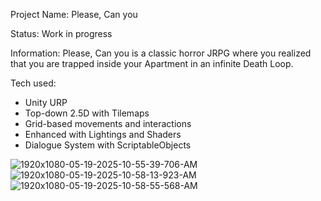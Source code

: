 Project Name: Please, Can you

Status: Work in progress

Information:
Please, Can you is a classic horror JRPG where you realized that you are trapped inside your Apartment in an infinite Death Loop.

Tech used:
* Unity URP
* Top-down 2.5D with Tilemaps
* Grid-based movements and interactions
* Enhanced with Lightings and Shaders
* Dialogue System with ScriptableObjects 

![1920x1080-05-19-2025-10-55-39-706-AM](https://github.com/user-attachments/assets/80ffcd9d-3928-4482-9c83-c75ab10f7c44)
![1920x1080-05-19-2025-10-58-13-923-AM](https://github.com/user-attachments/assets/d97675dc-cfe9-43b8-9e41-f3c7609f94cc)
![1920x1080-05-19-2025-10-58-55-568-AM](https://github.com/user-attachments/assets/a832c0ba-8950-4580-a4c2-e33efa0da577)
